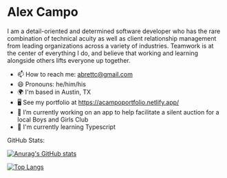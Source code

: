 # Alex Campo

I am a detail-oriented and determined software developer who has the rare combination of technical acuity as well as client relationship management from leading organizations across a variety of industries. Teamwork is at the center of everything I do, and believe that working and learning alongside others lifts everyone up together.

- 📫 How to reach me: abrettc@gmail.com
- 😄 Pronouns: he/him/his
- 🌍 I'm based in Austin, TX
- 🖥️ See my portfolio at https://acampoportfolio.netlify.app/
- 🔭 I’m currently working on an app to help facilitate a silent auction for a local Boys and Girls Club
- 🧠 I'm currently learning Typescript

GitHub Stats:

[![Anurag's GitHub stats](https://github-readme-stats.vercel.app/api?username=alexcampo5&count_private=true&show_icons=true&theme=dark)](https://github.com/anuraghazra/github-readme-stats)

[![Top Langs](https://github-readme-stats.vercel.app/api/top-langs/?username=alexcampo5)](https://github.com/anuraghazra/github-readme-stats)



<!--
**alexcampo5/alexcampo5** is a ✨ _special_ ✨ repository because its `README.md` (this file) appears on your GitHub profile.

Here are some ideas to get you started:

- 🔭 I’m currently working on ...
- 🌱 I’m currently learning ...
- 👯 I’m looking to collaborate on ...
- 🤔 I’m looking for help with ...
- 💬 Ask me about ...
- 📫 How to reach me: ...
- 😄 Pronouns: ...
- ⚡ Fun fact: ...
-->
